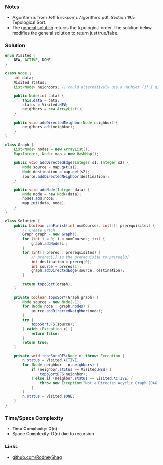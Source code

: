### Notes

- Algorithm is from Jeff Erickson's Algorithms.pdf, Section 19.5 Topological Sort.
- The [general solution](https://github.com/RodneyShag/LeetCode_solutions/blob/master/Solutions/Course%20Schedule%20II.md) returns the topological order. The solution below modifies the general solution to return just true/false.

### Solution

```java
enum Visited {
    NEW, ACTIVE, DONE
}
```

```java
class Node {
    int data;
    Visited status;
    List<Node> neighbors; // could alternatively use a HashSet (if I give nodes unique IDs)

    public Node(int data) {
        this.data = data;
        status = Visited.NEW;
        neighbors = new ArrayList();
    }

    public void addDirectedNeighbor(Node neighbor) {
        neighbors.add(neighbor);
    }
}
```

```java
class Graph {
    List<Node> nodes = new ArrayList();
    Map<Integer, Node> map = new HashMap();

    public void addDirectedEdge(Integer s1, Integer s2) {
        Node source = map.get(s1);
        Node destination = map.get(s2);
        source.addDirectedNeighbor(destination);
    }

    public void addNode(Integer data) {
        Node node = new Node(data);
        nodes.add(node);
        map.put(data, node);
    }
}
```

```java
class Solution {
    public boolean canFinish(int numCourses, int[][] prerequisites) {
        // Create Graph
        Graph graph = new Graph();
        for (int i = 0; i < numCourses; i++) {
            graph.addNode(i);
        }
        for (int[] prereq : prerequisites) {
            // prereq[1] is the prerequisite to prereq[0]
            int destination = prereq[0];
            int source = prereq[1];
            graph.addDirectedEdge(source, destination);
        }

        return topoSort(graph);
    }

    private boolean topoSort(Graph graph) {
        Node source = new Node(-1);
        for (Node node : graph.nodes) {
            source.addDirectedNeighbor(node);
        }
        try {
            topoSortDFS(source);
        } catch (Exception e) {
            return false;
        }
        return true;
    }

    private void topoSortDFS(Node n) throws Exception {
        n.status = Visited.ACTIVE;
        for (Node neighbor : n.neighbors) {
            if (neighbor.status == Visited.NEW) {
                topoSortDFS(neighbor);
            } else if (neighbor.status == Visited.ACTIVE) {
                throw new Exception("Not a Directed Acyclic Graph (DAG). Graph has a cycle.");
            }
        }
        n.status = Visited.DONE;
    }
}
```

### Time/Space Complexity

-  Time Complexity: O(n)
- Space Complexity: O(n) due to recursion

### Links

- [github.com/RodneyShag](https://github.com/RodneyShag)
